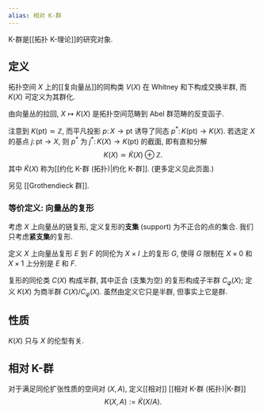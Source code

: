 ```yaml
---
alias: 相对 K-群
---
```


K-群是[[拓扑 K-理论]]的研究对象.

## 定义

拓扑空间 $X$ 上的[[复向量丛]]的同构类 $V(X)$ 在 Whitney 和下构成交换半群, 而 $K(X)$ 可定义为其群化.

由向量丛的拉回, $X\mapsto K(X)$ 是拓扑空间范畴到 Abel 群范畴的反变函子.

注意到 $K(\mathrm{pt})\simeq\mathbb Z$, 而平凡投影 $p\colon X\to \mathrm{pt}$ 诱导了同态 $p^*\colon K(\mathrm{pt})\to K(X)$. 若选定 $X$ 的基点 $j\colon \mathrm{pt}\to X$, 则 $p^*$ 为 $j^*\colon K(X)\to K(\mathrm{pt})$ 的截面, 即有直和分解
$$
K(X)\simeq \widetilde{K}(X)\oplus\mathbb Z.
$$
其中 $\widetilde{K}(X)$ 称为[[约化 K-群 (拓扑)|约化 K-群]]. (更多定义见此页面.)

另见 [[Grothendieck 群]].

### 等价定义: 向量丛的复形

考虑 $X$ 上向量丛的链复形, 定义复形的**支集** (support) 为不正合的点的集合. 我们只考虑**紧支集**的复形.

定义 $X$ 上向量丛复形 $E$ 到 $F$ 的同伦为 $X\times I$ 上的复形 $G$, 使得 $G$ 限制在 $X\times 0$ 和 $X\times 1$ 上分别是 $E$ 和 $F$.

复形的同伦类 $C(X)$ 构成半群, 其中正合 (支集为空) 的复形构成子半群 $C_\varphi (X)$; 定义 $K(X)$ 为商半群 $C(X)/C_\varphi(X)$. 虽然由定义它只是半群, 但事实上它是群.

## 性质

$K(X)$ 只与 $X$ 的伦型有关.

## 相对 K-群

对于满足同伦扩张性质的空间对 $(X,A)$, 定义[[相对]] [[相对 K-群 (拓扑)|K-群]]
$$
K(X,A):= \widetilde{K}(X/A).
$$